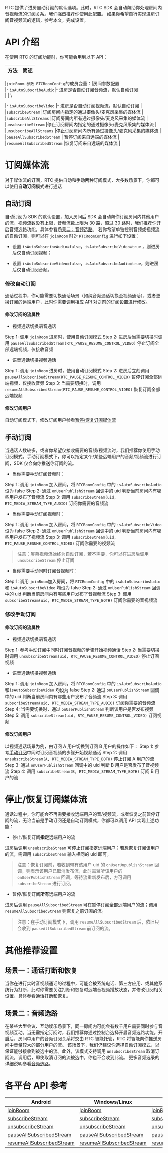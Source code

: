 RTC 提供了进房自动订阅的默认选项。此时，RTC SDK 会自动帮助你处理房间内音视频流的订阅关系。我们强烈推荐你使用此配置。
如果你希望自行实现进房订阅音视频流的逻辑，参考本文，完成设置。


# API 介绍

在使用 RTC 的订阅功能时，你可能会用到以下 API：

|**方法** |**简述** |
|---|---|

|`joinRoom 参数 RTCRoomConfig`的成员变量：|房间参数配置\
|- `isAutoSubscribeAudio`|- 进房是否自动订阅音频流，默认自动订阅\
|	|	\

|- `isAutoSubscribeVideo` |- 进房是否自动订阅视频流，默认自动订阅 |
|`subscribeStream` |订阅房间内指定的通过摄像头/麦克风采集的媒体流 |
|`subscribeAllStreams` |订阅房间内所有通过摄像头/麦克风采集的媒体流 |
|`unsubscribeStream` |停止订阅房间内指定的通过摄像头/麦克风采集的媒体流 |
|`unsubscribeAllStreams` |停止订阅房间内所有通过摄像头/麦克风采集的媒体流 |
|`pauseAllSubscribedStream` | 暂停订阅来自远端的媒体流 |
|`resumeAllSubscribedStream` |恢复订阅来自远端的媒体流 |


# 订阅媒体流

对于媒体流的订阅，RTC 提供自动和手动两种订阅模式，大多数场景下，你都可以使用**自动订阅**模式进行通话


## 自动订阅

自动订阅为 SDK 的默认设置，加入房间后 SDK 会自动帮你订阅房间内其他用户的流，视频流数没有上限，音频流数上限为 30 路，超过 30 路时，我们推荐你开启音频选路功能，具体参看[场景二：音频选路](129241.md#场景二：音频选路)。
若你希望单独控制音频或视频流的自动订阅，则可以在 `joinRoom` 时对 `RTCRoomConfig` 进行如下设置：

- 设置 `isAutoSubscribeAudio=false`，`isAutoSubscribeVideo=true` ，则进房后仅自动订阅视频；

- 设置 `isAutoSubscribeVideo=false`，`isAutoSubscribeAudio=true`，则进房后仅自动订阅音频。
	


### 修改自动订阅

通话过程中，你可能需要切换通话场景（如纯音频通话切换至视频通话），或者更换订阅的远端用户，此时你需要调用相应 API 对之前的订阅设置进行修改。

#### 修改订阅的流属性

- 视频通话切换语音通话
	

Step 1: 调用 `joinRoom` 进房时，使用自动订阅模式
Step 2: 进房后当需要切换时调用 `pauseAllSubscribedStream(RTC_PAUSE_RESUME_CONTROL_VIDEO)` 停止订阅全部远端视频，仅接收音频

- 语音通话切换视频通话
	

Step 1: 调用 `joinRoom` 进房时，使用自动订阅模式
Step 2: 进房后立刻调用 `pauseAllSubscribedStream(RTC_PAUSE_RESUME_CONTROL_VIDEO)` 暂停订阅全部远端视频，仅接收音频
Step 3: 当需要切换时，调用 `resumeAllSubscribedStream(RTC_PAUSE_RESUME_CONTROL_VIDEO)` 恢复订阅全部远端视频

#### 修改订阅用户
自动订阅模式下，修改订阅用户参看[暂停/恢复订阅媒体流](129241.md#停止-恢复订阅媒体流)


## 手动订阅

当通话人数较多，或者你希望仅接收需要的音频/视频流时，我们推荐你使用手动订阅模式。手动订阅模式下，你可以指定某个/某些远端用户的音频/视频流进行订阅，SDK 仅会向你推送你订阅的流。

- 当你需要手动订阅音频时：
	

Step 1: 调用 `joinRoom` 加入房间，将 `RTCRoomConfig` 中的 `isAutoSubscribeAudio` 设为 false
Step 2: 通过 `onUserPublishStream` 回调中的 uid 判断当前房间内有哪些用户发布了音频流
Step 3: 调用 `subscribeStream(uid, RTC_MEDIA_STREAM_TYPE_AUDIO)` 订阅你需要的音频流

- 当你需要手动订阅视频时：
	

Step 1: 调用 `joinRoom` 加入房间，将 `RTCRoomConfig` 中的 `isAutoSubscribeVideo` 设为 false
Step 2: 通过 `onUserPublishStream` 回调中的 uid 判断当前房间内有哪些用户发布了视频流
Step 3: 调用 `subscribeStream(uid, RTC_PAUSE_RESUME_CONTROL_VIDEO)` 订阅你需要的视频流

> 注意：屏幕视频流始终为自动订阅，若不需要，你可以在进房后调用 `unsubscribeStream` 停止订阅

- 当你需要手动同时订阅音视频时：
	

Step 1: 调用 `joinRoom`加入房间，将 `RTCRoomConfig` 中的 `isAutoSubscribeAudio` 和 `isAutoSubscribeVideo` 均设为 false
Step 2: 通过 `onUserPublishStream` 回调中的 uid 判断当前房间内有哪些用户发布了音视频流
Step 3: 调用 `subscribeStream(uid, RTC_MEDIA_STREAM_TYPE_BOTH)` 订阅你需要的音视频流


### 修改手动订阅

#### 修改订阅的流属性

- 视频通话切换语音通话
	

Step 1: 参考[手动订阅](129241.md#手动订阅)中同时订阅音视频的步骤开始视频通话
Step 2: 当需要切换时调用 `unsubscribeStream(uid, RTC_PAUSE_RESUME_CONTROL_VIDEO)` 停止订阅视频

- 语音通话切换视频通话
	

Step 1: 调用 `joinRoom` 加入房间，将 `RTCRoomConfig` 中的 `isAutoSubscribeAudio` 和`isAutoSubscribeVideo` 均设为 false
Step 2: 通过 `onUserPublishStream` 回调中的 uid 判断当前房间内有哪些用户发布了音频流
Step 3: 调用 `subscribeStream(uid, RTC_MEDIA_STREAM_TYPE_AUDIO)` 订阅你需要的音频流
Step 4: 当需要切换时，通过 `onUserPublishStream` 判断该用户是否发布视频
Step 5: 调用 `subscribeStream(uid, RTC_PAUSE_RESUME_CONTROL_VIDEO)` 订阅视频

#### 修改订阅用户

以视频通话场景为例，由订阅 A 用户切换到订阅 B 用户的操作如下：
Step 1: 参考[手动订阅](129241.md#手动订阅)中同时订阅音视频的步骤开始视频通话
Step 2: 调用 `unsubscribeStream(A, RTC_MEDIA_STREAM_TYPE_BOTH)` 停止订阅 A 用户的流
Step 3: 通过 `onUserPublishStream` 回调中的 uid 判断 B 用户是否发布了音视频流
Step 4: 调用 `subscribeStream(B, RTC_MEDIA_STREAM_TYPE_BOTH)` 订阅 B 用户的流


# 停止/恢复订阅媒体流

通话过程中，你可能会不再需要接收远端用户的音/视频流，或者恢复之前暂停订阅的流，无论当前是手动订阅还是自动订阅模式，你都可以调用 API 实现上述功能：

- 停止/恢复订阅**指定**远端用户的流
	
进房后调用 `unsubscribeStream` 可停止订阅指定远端用户；若想恢复订阅该用户的流，需调用 `subscribeStream` 输入相同的 uid 即可。	

> 注意：恢复订阅前，若收到带有该用户 uid 的 `onUserUnpublishStream` 回调，则表示该用户已取消发布流，此时需监听该用户的 `onUserPublishStream` 回调，等待流重新发布后，方可调用 `subscribeStream` 进行订阅。

- 暂停/恢复订阅**所有**远端用户的流
	
进房后调用 `pauseAllSubscribedStream` 可在暂停订阅全部远端用户的流；调用 `resumeAllSubscribedStream` 则恢复之前订阅的流。

> 注意：在手动订阅模式下，调用 `resumeAllSubscribedStream` 后，依旧只会收到 `pauseAllSubscribedStream` 前订阅的流。


# 其他推荐设置

## 场景一：通话打断和恢复

当你在进行实时音视频通话的过程中，可能会被系统电话、第三方应用、或其他系统行为打断，此时你需要关注打断和恢复时远端音视频播放状态，并修改订阅相关设置，具体参看[通话打断和恢复](111590)。

## 场景二：音频选路

在某些大型会议、互动娱乐场景下，同一房间内可能会有数千用户需要同时参与音视频互动。当无需指定订阅时，我们推荐你通过控制台选择开启音频选路功能。开启后，房间中用户的音频订阅关系将交由 RTC 智能托管，RTC 将智能向你推送房间中音量较大的部分用户的流。
该场景下，我们仍建议你选择自动订阅模式，以保证能够接收到被选中的流。此外，该模式支持调用 `unsubscribeStream` 取消订阅流，调用后，即使取消订阅的流被选中，你也不会收到此流。
更多音频选录的详细说明参看[音频选路](113547)。

# 各平台 API 参考

|Android |Windows/Linux |iOS/macOS |
|---|---|---|
|[joinRoom](Android-api#RTCRoom-joinroom) |[joinRoom](Windows-api#IRTCRoom-joinroom) |[joinRoom:userInfo:roomConfig:](iOS-api.md#joinroom-userinfo-roomconfig) |
|[subscribeStream](Android-api#subscribestream) |[subscribeStream](Windows-api#subscribestream) |[subscribeStream:mediaStreamType:](iOS-api.md#subscribestream-mediastreamtype) |
|[unsubscribeStream](Android-api#unsubscribestream) |[unsubscribeStream](Windows-api#unsubscribestream) |[unsubscribeStream:mediaStreamType:](iOS-api.md#unsubscribestream-mediastreamtype) |
|[pauseAllSubscribedStream](Android-api#pauseallsubscribedstream) |[pauseAllSubscribedStream](Windows-api#pauseallsubscribedstream) |[pauseAllSubscribedStream:](iOS-api.md#pauseallsubscribedstream) |
|[resumeAllSubscribedStream](Android-api#resumeallsubscribedstream) |[resumeAllSubscribedStream](Windows-api#resumeallsubscribedstream) |[resumeAllSubscribedStream:](iOS-api.md#resumeallsubscribedstream) |